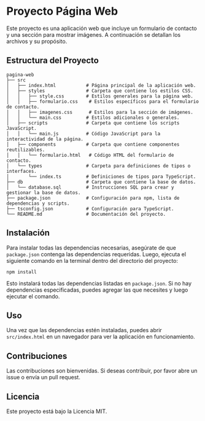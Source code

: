 # Proyecto Página Web

Este proyecto es una aplicación web que incluye un formulario de contacto y una sección para mostrar imágenes. A continuación se detallan los archivos y su propósito.

## Estructura del Proyecto

```
pagina-web
├── src
│   ├── index.html           # Página principal de la aplicación web.
│   ├── styles               # Carpeta que contiene los estilos CSS.
│   │   ├── style.css        # Estilos generales para la página web.
│   │   ├── formulario.css    # Estilos específicos para el formulario de contacto.
│   │   ├── imagenes.css      # Estilos para la sección de imágenes.
│   │   └── main.css         # Estilos adicionales o generales.
│   ├── scripts              # Carpeta que contiene los scripts JavaScript.
│   │   └── main.js          # Código JavaScript para la interactividad de la página.
│   ├── components           # Carpeta que contiene componentes reutilizables.
│   │   └── formulario.html   # Código HTML del formulario de contacto.
│   └── types                # Carpeta para definiciones de tipos o interfaces.
│       └── index.ts         # Definiciones de tipos para TypeScript.
├── db                       # Carpeta que contiene la base de datos.
│   └── database.sql         # Instrucciones SQL para crear y gestionar la base de datos.
├── package.json             # Configuración para npm, lista de dependencias y scripts.
├── tsconfig.json            # Configuración para TypeScript.
└── README.md                # Documentación del proyecto.
```

## Instalación

Para instalar todas las dependencias necesarias, asegúrate de que `package.json` contenga las dependencias requeridas. Luego, ejecuta el siguiente comando en la terminal dentro del directorio del proyecto:

```
npm install
```

Esto instalará todas las dependencias listadas en `package.json`. Si no hay dependencias especificadas, puedes agregar las que necesites y luego ejecutar el comando.

## Uso

Una vez que las dependencias estén instaladas, puedes abrir `src/index.html` en un navegador para ver la aplicación en funcionamiento. 

## Contribuciones

Las contribuciones son bienvenidas. Si deseas contribuir, por favor abre un issue o envía un pull request.

## Licencia

Este proyecto está bajo la Licencia MIT.